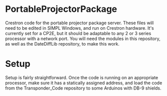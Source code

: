PortableProjectorPackage
========================

Crestron code for the portable projector package server.  These files will need to be edited in SIMPL Windows, and run on Crestron hardware.  It's currently set for a CP2E, but it should be adaptable to any 2 or 3 series processor with a network port.  You will need the modules in this repository, as well as the DateDiffLib repository, to make this work.


Setup
=====

Setup is fairly straightforward.  Once the code is running on an appropriate processor, make sure it has a statically assigned address, and load the code from the Transponder_Code repository to some Arduinos with DB-9 shields.  